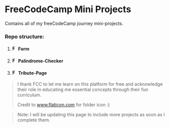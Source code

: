 # FreeCodeCamp Mini Projects

Contains all of my freeCodeCamp journey mini-projects.

### Repo structure:
1. #### <img src="https://github.com/user-attachments/assets/71ab2ef5-6d40-45c0-bfe7-4e729f63298f" width="15px" alt='Folder icon'/> Form
2. #### <img src="https://github.com/user-attachments/assets/71ab2ef5-6d40-45c0-bfe7-4e729f63298f" width="15px" alt='Folder icon'/> Palindrome-Checker
3. #### <img src="https://github.com/user-attachments/assets/71ab2ef5-6d40-45c0-bfe7-4e729f63298f" width="15px" alt='Folder icon'/> Tribute-Page

> I thank FCC to let me learn on this platform for free and acknowledge their role in educating me essential concepts through their fun curriculum.
>
> Credit to www.flaticon.com for folder icon :)

>Note: I will be updating this page to include more projects as soon as I complete them.
